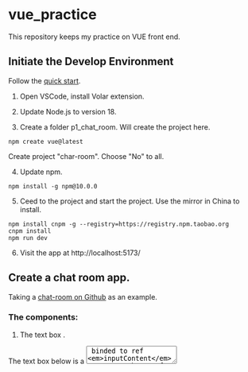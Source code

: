 # vue_practice
This repository keeps my practice on VUE front end.

## Initiate the Develop Environment
Follow the [quick start](https://vuejs.org/guide/quick-start.html).

1. Open VSCode, install Volar extension.

2. Update Node.js to version 18.

3. Create a folder p1_chat_room. Will create the project here.

```
npm create vue@latest
```
Create project "char-room". Choose "No" to all.

4. Update npm.
```
npm install -g npm@10.0.0
```

5. Ceed to the project and start the project.
Use the mirror in China to install.
```
npm install cnpm -g --registry=https://registry.npm.taobao.org
cnpm install
npm run dev
```

6. Visit the app at http://localhost:5173/

## Create a chat room app.
Taking a [chat-room on Github](https://github.com/Coffcer/vue-chat) as an example.

### The components:
1. The text box <TextBox>.

The text box below is a <textarea> binded to ref *inputContent*. Create a button for sending the message in the <textarea> and clean the *inputContent*. Add a keyup listener over ctrl + enter at the <textarea>. 

2. The chat history <CharHistory>.

Use a list to present the dialogs from boths sides. 

3. Add [Pinia](https://pinia.vuejs.org/) state management to synchronize the chat history.

Install Pinia:
```
cnpm install pinia
```





